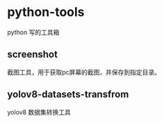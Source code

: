 # python-tools
python 写的工具箱


## screenshot

截图工具，用于获取pc屏幕的截图，并保存到指定目录。


## yolov8-datasets-transfrom

yolov8 数据集转换工具